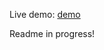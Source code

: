 Live demo: [demo](https://adi52.github.io/covid-tracker-webpage/dist/index.html)

Readme in progress!